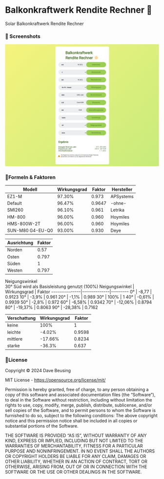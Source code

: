 # Balkonkraftwerk Rendite Rechner 🔆
Solar Balkonkraftwerk Rendite Rechner

### 🔸 Screenshots
![BalkonkraftwerkRenditeRechner](https://raw.githubusercontent.com/DaveBeusing/BalkonkraftwerkRenditeRechner/master/assets/img/bkw.png)


### 🔸Formeln & Faktoren

Modell           | Wirkungsgrad | Faktor | Hersteller
-----------------|--------------|--------|------------
EZ1-M            | 97.30%       | 0.973  | APSystems
Default          | 96.47%       | 0.9647 | -ohne-
SMI260           | 96.10%       | 0.961  | Letrika
HM-800           | 96.00%       | 0.960  | Hoymiles
HMS-800W-2T      | 96.00%       | 0.960  | Hoymiles
SUN-M80 G4-EU-Q0 | 93.00%       | 0.930  | Deye

Ausrichtung | Faktor
------------|-------
Norden      | 0.57
Osten       | 0.797
Süden       | 1
Westen      | 0.797

Neigungswinkel <br> 30° Süd wird als Basisleistung genutzt (100%)
Neigungswinkel | Wirkungsgrad | Faktor
---------------|--------------|---------
0°             | -8,77        | 0.9123
10°            | -3,9%        | 0.961
20°            | -1,1%        | 0.989
30°            |  100%        | 1
40°            | -0,61%       | 0.9939
50°            | -2,8%        | 0.972
60°            | -6,58%       | 0.9342
70°            | -12,06%      | 0.8794
80°            | -19,37%      | 0.8063
90°            | -28,38%      | 0.7162


Verschattung | Wirkungsgrad | Faktor
-------------|--------------|-------
keine        |  100%        | 1
leichte      | -4.02%       | 0.9598
mittlere     | -17.66%      | 0.8234
starke       | -36.3%       | 0.637



### 🔸License
Copyright ©️ 2024 Dave Beusing

MIT License - https://opensource.org/license/mit/

Permission is hereby granted, free of charge, to any person obtaining a copy
of this software and associated documentation files (the “Software”), to deal
in the Software without restriction, including without limitation the rights
to use, copy, modify, merge, publish, distribute, sublicense, and/or sell
copies of the Software, and to permit persons to whom the Software is furnished 
to do so, subject to the following conditions:
The above copyright notice and this permission notice shall be included in all 
copies or substantial portions of the Software.

THE SOFTWARE IS PROVIDED “AS IS”, WITHOUT WARRANTY OF ANY KIND, EXPRESS OR IMPLIED,
INCLUDING BUT NOT LIMITED TO THE WARRANTIES OF MERCHANTABILITY, FITNESS FOR A 
PARTICULAR PURPOSE AND NONINFRINGEMENT. IN NO EVENT SHALL THE AUTHORS OR COPYRIGHT 
HOLDERS BE LIABLE FOR ANY CLAIM, DAMAGES OR OTHER LIABILITY, WHETHER IN AN ACTION 
OF CONTRACT, TORT OR OTHERWISE, ARISING FROM, OUT OF OR IN CONNECTION WITH THE 
SOFTWARE OR THE USE OR OTHER DEALINGS IN THE SOFTWARE.